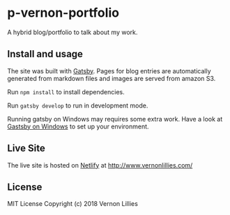 # p-vernon-portfolio

A hybrid blog/portfolio to talk about my work. 

## Install and usage 

The site was built with [Gatsby](https://www.gatsbyjs.org/). Pages for blog entries are automatically generated from markdown files and images are served from amazon S3. 

Run `npm install` to install dependencies.

Run `gatsby develop` to run in development mode. 

Running gatsby on Windows may requires some extra work. Have a look at [Gastsby on Windows](https://www.gatsbyjs.org/docs/gatsby-on-windows/) to set up your environment. 

## Live Site

The live site is hosted on [Netlify](https://app.netlify.com/) at http://www.vernonlillies.com/ 

## License

MIT License Copyright (c) 2018 Vernon Lillies